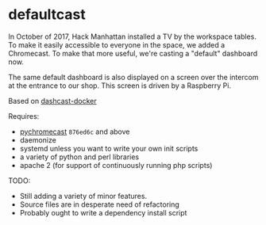 # defaultcast

In October of 2017, Hack Manhattan installed a TV by the workspace tables. To
make it easily accessible to everyone in the space, we added a Chromecast. To
make that more useful, we're casting a "default" dashboard now.

The same default dashboard is also displayed on a screen over the intercom
at the entrance to our shop. This screen is driven by a Raspberry Pi.

Based on [dashcast-docker](https://github.com/madmod/dashcast-docker)

Requires:

* [pychromecast](https://github.com/balloob/pychromecast) `876ed6c` and above
* daemonize
* systemd unless you want to write your own init scripts
* a variety of python and perl libraries
* apache 2 (for support of continuously running php scripts)

TODO:

* Still adding a variety of minor features.
* Source files are in desperate need of refactoring
* Probably ought to write a dependency install script
